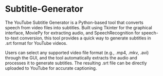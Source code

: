 # Subtitle-Generator

The YouTube Subtitle Generator is a Python-based tool that converts speech from video files into subtitles. Built using Tkinter for the graphical interface, MoviePy for extracting audio, and SpeechRecognition for speech-to-text conversion, this tool provides a quick way to generate subtitles in .srt format for YouTube videos.

Users can select any supported video file format (e.g., .mp4, .mkv, .avi) through the GUI, and the tool automatically extracts the audio and processes it to generate subtitles. The resulting .srt file can be directly uploaded to YouTube for accurate captioning.
